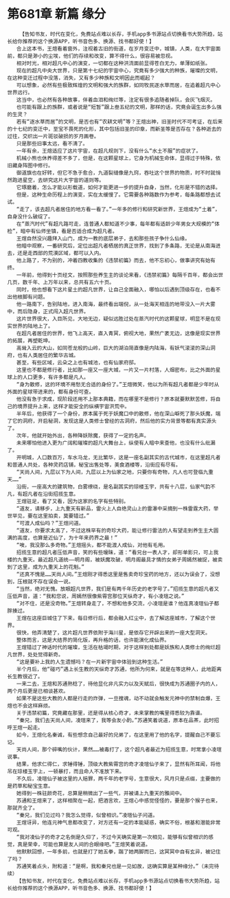 # 第681章 新篇 缘分
        【告知书友，时代在变化，免费站点难以长存，手机app多书源站点切换看书大势所趋，站长给你推荐的这个换源APP，听书音色多、换源、找书都好使！】
       合上这本书，王煊看着窗外，注视着古旧的街道，在岁月变迁中，城镇，人类，在大宇宙面前，都只是渺小的尘埃，他们的存续和改变，算不得什么，很容易被忽视。
       相对时光，相对超凡中心的演变，一切都在这种洪流面前显得苍白无力，单薄如纸张。
       现在的超凡中央大世界，只是第十七纪的宇宙中心，究竟有多少强大的种族，璀璨的文明，在这种变迁过程中没落，消失，又有多少种族和文明因此而崛起？
       可以想象，必然有些极致辉煌的文明和强大的族群，如同牧民逐水草而居，在追着超凡中心世界远行。
       这当中，也必然有各种故事，伴着血泪和绚烂等，注定有很多追随者掉队，会灰飞烟灭。
       也可能有跟上的族群，或者说是“短暂”跟上叁五纪的文明，那样的话，究竟会诞生出多么强的生灵？
       若有“逐水草而居”的文明，是否也有“农耕文明”等？王煊出神，旧圣时代不可考证，在后来的十七纪的变迁中，至宝不畏死的化形，其中包括旧圣的印章，而新圣等是否存在？各种逝去的过往，交织出一片斑驳破损的岁月画卷。
       只是那些旧事太远，看不清了。
       一年有余，王煊适应了这片宇宙，在超凡规则下，没有什么“水土不服”的症状了。
       机械小熊也休养得差不多了，但是，在这颗星球上，它身为机械生命体，显得过于特殊，依旧藏身阵图中修行。
       御道旗也在好转，但它不急于愈合，九道裂缝像是九窍，吞吐这个世界的物质，时不时就悄然跑进星空，去研究这片大宇宙的道则等。
       它琢磨着，怎么才能以形载道，如何才能更进一步的提升自身，当然，化形是不错的选择。
       但是，这种生命历程上的演变，实在太缓慢了。它需要各种路数作为参考，每条路都想去试试。
       “走了，该去超凡者居住的地方看一看了。”一年多的修行和研究新世界，王煊成为“土着”，自身没什么破绽了。
       在“蒸汽时代”有超凡路可走，连普通人都知道不少事，每年都有适龄少年男女大规模的“体检”，暗中有仙师坐镇，看是否适合成为超凡者。
       王煊自然没兴趣拜入山门，成为一教的底层弟子，去和那些孩子争什么仙缘。
       他暗中观察，一番研究后，定位出超凡者栖居的真正世界，找到了多条路，无论是从南海进去，还是走西部的荒漠区域，都可以入内。
       他上路了，不为别的，冲着四教收集的《违禁初篇》而去，他不忘初心，做事讲究有始有终。
       一年前，他得到十页经文，按照那些养生主的谈论来看，《违禁初篇》每隔千百年，都会出世几页，数千年、上万年以来，总共有五六十页。
       同时，他也想看下这片星土的超凡世界，让自己全面融入，哪怕以后遇到顶级存在，也看不出他根脚有问题。
       他一路南下，告别陆地，进入南海，最终看出端倪，从一处海天相连的地带没入一片大雾中，而后隐身，正式闯入超凡世界。
       这片世界很大，入目所见，大地无边，疑似远胜过处在蒸汽时代的这颗星球，明显不是在现实世界的陆地上了。
       在超凡者居住的世界，他飞上高天，直入青冥，俯视大地，果然广袤无边，这像是现实世界的拓展，再塑乾坤。
       高耸入云的大山，如同苍龙般的山岭，巨大的湖泊简直像是内陆海，有妖气滚滚的深山洞府，也有人类居住的繁华古城。
       甚至，有些区域，云朵之上也有城池，也有仙家府邸。
       这里也不都是修行者，比如那一座又一座大城，一片又一片村落，人烟密布，比之外面的星球上的人口更多，有许多都是凡人。
       “身为散修，这的环境不用愁无合适的身份了。”王煊微笑，他以为所有超凡者都是少年时从外面的星球带进来的，都有身份可查。
       他没有急于求成，现阶段还用不上那本典籍，而在哪里不是修行？原本就要默默苦修，将自己的境界提升上来，这样才能安全的纵横宇宙洪荒中。
       半年后，他获得了一个身份，原本属于死于妖魔口中的散修，他在深山噼死了那头妖魔，端了它的洞府，开启秘洞，发现这是人类修士曾经的古洞府，然后他的实力背景等都有真实源头了。
       次年，他就开始外出，各种降妖除魔，获得了一定的名声。
       未来哪怕他进入更为广阔和璀璨的超凡大舞台上，纵使有人暗中来查他，也没有什么纰漏了。
       开明城，人口数百万，车水马龙，无比繁华，这是一座名副其实的古代城市，在这里超凡者和普通人共处，各种灵药店铺，秘宝出售处等，美食酒楼等，沿街应有尽有。
       “天尚人间，九层以下为人间，九层以上为仙家之地，只要你有奇物，凡人也可登临九重天……”
       沿街，一座高大的建筑物，白雾缭绕，是名副其实的琼楼玉宇，共有十八层，仙家气韵不凡，有超凡者在沿街招揽生意。
       王煊驻足，看了又看，因为这家的名字有些特别。
       “道友，请移步，上九重天有新品，雷火上人自绝灵山上的雷瀑中采摘到一株雷霆大药，举世罕见，要在这里拍卖，莫要错过。”
       “可渡人成仙吗？”王煊问道。
       “道友，你要求太高了，不过这株罕有的奇珍大药，能让修行雷法的人有望走到养生主大圆满的高度，也算是近仙了，为十年来药界之最！”
       “唉，我没那么多奇物。”王煊摇头，都不能渡人成仙，对他有毛用。
       招揽生意的超凡者压低声音，笑的有些暧昧，道：“看兄台一表人才，却形单影只，可上我楼的九重天。最近超凡道统——明月阁，被妖魔攻破，明月阁最具才情的女弟子周嫣然被捉，被卖到了这里，成为九重天上的花魁。”
       “还真不愧是……天尚人间。”王煊刚才得悉这里是售卖奇珍宝药的地方，还以为误会了，没想到，压根就不存在误会一说。
       “当然，绝对无愧。放眼超凡世界，我们是有两千年历史的老字号了。”招揽生意的超凡者又压低声音，道：“我和您说，周嫣然很像紫霄宫那位天纵奇才，有小凌瑄之说。”
       “对不住，还是没奇物。”王煊转身走了，不想和他多交流，小凌瑄是谁？他连真凌瑄仙子都胖揍过。
       王煊在这座巨城住了下来，每日修行后，都会融入红尘中，去了解这座城市，了解这个世界。
       很快，他弄清楚了，这片超凡世界依附于海川星，是依存它开辟出来的一座大型洞天。
       整体而言，这是大结界的简化版，再升格的话，也许能演化成仙界。
       王煊错过了神话时代的璀璨，生活在枯竭时期，对于这样到处都是妖族和人类修士的绚烂超凡世界，处处觉得新奇。
       “这是要补上我的人生遗憾吗？在一片新宇宙中体验到这种生活。”
       半个月后，他“碰巧”遇上长生教的天纵奇才苏通，他所为何来，就是在等这种人，此地距离长生教很近了。
       一来二去，王煊和苏通熟稔了，待他显化非凡实力以及天赋后，很快成为苏通圈子内的人，两个月后更是已相谈甚欢。
       如果不是这些大教的人都是行走的炸弹，一旦搜魂，动不动就会触发元神中的禁制自爆，王煊也不会这样麻烦。
       关于违禁初篇，究竟藏在那里，还是得从核心奇才，未来掌教的嘴里得悉较为靠谱。
       “秦兄，我们去天尚人间，凌瑄来了，我等会友小酌。”苏通笑着说道，原本在品茶，此时招呼王煊一起走。
       如今，王煊化名秦诚，有些想念自己最好的兄弟了，在这里用了他的名字，提醒自己不要忘记。
       天尚人间，那个碎嘴的伙计，果然……被毒打了，这个超凡者最近为招揽生意，时常拿小凌瑄说事。
       结果，他求仁得仁，求锤得锤，顶级大教紫霄宫的奇才凌瑄仙子来了，显然有所耳闻，将他吊在琼楼玉宇上，一顿暴打，而且命人不准放下来。
       不久后，凌瑄仙子被这里的人赔罪，两千年的老字号，生意很大，风月只是点缀，主要做的是药草和秘宝生意。
       她得到一株驻颜奇花，总算是稍微出了一些气，并被请上九重天的雅间中。
       苏通和王煊来了，这样相聚在一起，把酒言欢，王煊心中感觉怪怪的，要是那个猴子也来，那就齐全了。
       “秦兄，我们见过吗？我怎么觉得，似曾相识。”凌瑄仙子问道。
       王煊讶异，他连元神气息都改变了，对方还有一定的本能疑惑，确实不俗，根基和潜能非常可观。
       “我对凌仙子的奇才之名倒是久仰了，不过今天确实是第一次相见，能够有似曾相识的感觉，真是荣幸，可能也算是友人间的合眼缘吧。”王煊笑着说道。
       他默默回想，一年多前，也就是打了她五拳，踹了她两脚而已，这冥冥中自有玄异，被记住了吗？
       苏通笑着点头，附和道：“是啊，我和秦兄也是一见如故，这确实算是某种缘分。”（未完待续）
       【告知书友，时代在变化，免费站点难以长存，手机app多书源站点切换看书大势所趋，站长给你推荐的这个换源APP，听书音色多、换源、找书都好使！】